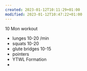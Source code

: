 ```yaml
---
created: 2023-01-12T10:11:29+01:00
modified: 2023-01-12T10:47:22+01:00
---
```


10 Mon workout
- lunges 10-20 /min
- squats 10-20
- glute bridges 10-15
- pointers
- YTWL Formation
-

